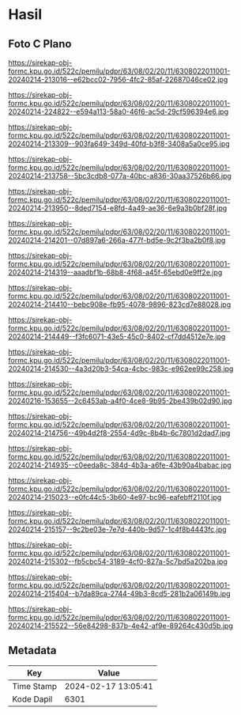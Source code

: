 # Hasil

## Foto C Plano

https://sirekap-obj-formc.kpu.go.id/522c/pemilu/pdpr/63/08/02/20/11/6308022011001-20240214-213016--e62bcc02-7956-4fc2-85af-22687046ce02.jpg

https://sirekap-obj-formc.kpu.go.id/522c/pemilu/pdpr/63/08/02/20/11/6308022011001-20240214-224822--e594a113-58a0-46f6-ac5d-29cf596394e6.jpg

https://sirekap-obj-formc.kpu.go.id/522c/pemilu/pdpr/63/08/02/20/11/6308022011001-20240214-213309--903fa649-349d-40fd-b3f8-3408a5a0ce95.jpg

https://sirekap-obj-formc.kpu.go.id/522c/pemilu/pdpr/63/08/02/20/11/6308022011001-20240214-213758--5bc3cdb8-077a-40bc-a836-30aa37526b66.jpg

https://sirekap-obj-formc.kpu.go.id/522c/pemilu/pdpr/63/08/02/20/11/6308022011001-20240214-213950--8ded7154-e8fd-4a49-ae36-6e9a3b0bf28f.jpg

https://sirekap-obj-formc.kpu.go.id/522c/pemilu/pdpr/63/08/02/20/11/6308022011001-20240214-214201--07d897a6-266a-477f-bd5e-9c2f3ba2b0f8.jpg

https://sirekap-obj-formc.kpu.go.id/522c/pemilu/pdpr/63/08/02/20/11/6308022011001-20240214-214319--aaadbf1b-68b8-4f68-a45f-65ebd0e9ff2e.jpg

https://sirekap-obj-formc.kpu.go.id/522c/pemilu/pdpr/63/08/02/20/11/6308022011001-20240214-214410--bebc908e-fb95-4078-9896-823cd7e88028.jpg

https://sirekap-obj-formc.kpu.go.id/522c/pemilu/pdpr/63/08/02/20/11/6308022011001-20240214-214449--f3fc6071-43e5-45c0-8402-cf7dd4512e7e.jpg

https://sirekap-obj-formc.kpu.go.id/522c/pemilu/pdpr/63/08/02/20/11/6308022011001-20240214-214530--4a3d20b3-54ca-4cbc-983c-e962ee99c258.jpg

https://sirekap-obj-formc.kpu.go.id/522c/pemilu/pdpr/63/08/02/20/11/6308022011001-20240216-153655--2c6453ab-a4f0-4ce8-9b95-2be439b02d90.jpg

https://sirekap-obj-formc.kpu.go.id/522c/pemilu/pdpr/63/08/02/20/11/6308022011001-20240214-214756--49b4d2f8-2554-4d9c-8b4b-6c7801d2dad7.jpg

https://sirekap-obj-formc.kpu.go.id/522c/pemilu/pdpr/63/08/02/20/11/6308022011001-20240214-214935--c0eeda8c-384d-4b3a-a6fe-43b90a4babac.jpg

https://sirekap-obj-formc.kpu.go.id/522c/pemilu/pdpr/63/08/02/20/11/6308022011001-20240214-215023--e0fc44c5-3b60-4e97-bc96-eafebff2110f.jpg

https://sirekap-obj-formc.kpu.go.id/522c/pemilu/pdpr/63/08/02/20/11/6308022011001-20240214-215157--9c2be03e-7e7d-440b-9d57-1c4f8b4443fc.jpg

https://sirekap-obj-formc.kpu.go.id/522c/pemilu/pdpr/63/08/02/20/11/6308022011001-20240214-215302--fb5cbc54-3189-4cf0-827a-5c7bd5a202ba.jpg

https://sirekap-obj-formc.kpu.go.id/522c/pemilu/pdpr/63/08/02/20/11/6308022011001-20240214-215404--b7da89ca-2744-49b3-8cd5-281b2a06149b.jpg

https://sirekap-obj-formc.kpu.go.id/522c/pemilu/pdpr/63/08/02/20/11/6308022011001-20240214-215522--56e84298-837b-4e42-af9e-89264c430d5b.jpg


## Metadata

| Key        | Value               |
| ---------- | ------------------- |
| Time Stamp | 2024-02-17 13:05:41 |
| Kode Dapil | 6301                |



